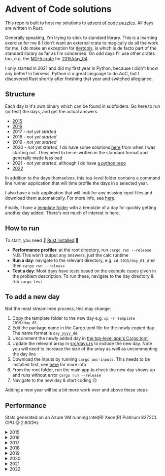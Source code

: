 # Advent of Code solutions

This repo is built to host my solutions to [advent of code puzzles](https://adventofcode.com/).
All days are written in Rust.

Generally speaking, I'm trying to stick to standard library.
This is a learning exercise for me & I don't want an external crate to magically do all the work for me.
I do make an exception for [itertools](https://docs.rs/itertools/latest/itertools/), is which is de facto part of the standard library as far as I'm concerned.
On odd days I'll use other crates too, e.g. the [MD-5 crate](https://docs.rs/md-5/latest/md5/) for [2015/day_04](2015/day_04/src/main.rs).

I only started in 2021 and did my first year in Python, because I didn't know any better!
In fairness, Python is a great language to do AoC, but I discovered Rust shortly after finishing that year and switched allegiance.

## Structure

Each day is it's own binary which can be found in subfolders.
Go here to run (or test) the days, and get the actual answers.

* [2015](2015)
* [2016](2016)
* 2017 - _not yet started_
* 2018 - _not yet started_
* 2019 - _not yet started_
* 2020 - _not yet started_, I do have some solutions [here](wip/year_2020) from when I was starting out.
They need to be re-written in the standard format and generally made less bad
* 2021 - _not yet started_, although I do have [a python repo](https://github.com/jmacadie/AdventOfCode)
* [2022](2022)

In addition to the days themselves, this top-level folder contains a command line runner application that
will time profile the days in a selected year.

I also have a sub-application that will look for any missing input files and download them automatically.
For more info, see [here](inputs).

Finally, I have a [template folder](template) with a template of a day for quickly getting another day added.
There's not much of interest in here.

## How to run

To start, you need :crab: [Rust installed](https://www.rust-lang.org/tools/install) :crab:

* **Performance profiler**: at the root directory, run `cargo run --release`
N.B. This won't output any answers, just the calc runtime
* **Run a day**: navigate to the relevant directory, e.g. `cd 2015/day_01`, and then `cargo run --release`
* **Test a day**: Most days have tests based on the example cases given in the problem description.
To run these, navigate to the day directory & run `cargo test`

## To add a new day

Not the most streamlined process, this may change:

1. Copy the template folder to the new day e.g. `cp -r template 2015/day_01`
2. Edit the package name in the Cargo.toml file for the newly copied day. The name format is `day_yyyy_dd`
3. Uncomment the newly added day in [the top-level app's Cargo.toml](Cargo.toml)
4. Update the relevant array in [src/days.rs](src/days.rs) to include the new day.
Note you will need to increase the size of the array as well as uncommenting the day line
5. Download the inputs by running `cargo aoc-inputs`. This needs to be installed first, see [here](inputs) for more info
6. From the root folder, run the main app to check the new day shows up and runs without error `cargo run --release`
7. Navigate to the new day & start coding :persevere:

Adding a new year will be a bit more work over and above these steps

## Performance

Stats generated on an Azure VM running Intel(R) Xeon(R) Platinum 8272CL CPU @ 2.60GHz

<details>
  <summary>2015</summary>

  **All Days -- 555.24ms**

  | Day | Runtime | Percentage of year |
  |---|---|---|
  |  [Day 1](2015/day_01/src/main.rs) |   14.80 μs |    0% |
  |  [Day 2](2015/day_02/src/main.rs) |  154.80 μs |    0% |
  |  [Day 3](2015/day_03/src/main.rs) |  674.90 μs |    0% |
  |  [Day 4](2015/day_04/src/main.rs) |  282.74 ms |   50% |
  |  [Day 5](2015/day_05/src/main.rs) |  331.40 μs |    0% |
  |  [Day 6](2015/day_06/src/main.rs) |   25.19 ms |    4% |
  |  [Day 7](2015/day_07/src/main.rs) |   16.48 ms |    2% |
  |  [Day 8](2015/day_08/src/main.rs) |   40.60 μs |    0% |
  |  [Day 9](2015/day_09/src/main.rs) |   20.01 ms |    3% |
  | [Day 10](2015/day_10/src/main.rs) |   62.95 ms |   11% |
  | [Day 11](2015/day_11/src/main.rs) |   52.00 ms |    9% |
  | [Day 12](2015/day_12/src/main.rs) |  177.30 μs |    0% |
  | [Day 13](2015/day_13/src/main.rs) |    3.16 ms |    0% |
  | [Day 14](2015/day_14/src/main.rs) |  249.40 μs |    0% |
  | [Day 15](2015/day_15/src/main.rs) |  165.70 μs |    0% |
  | [Day 16](2015/day_16/src/main.rs) |  209.30 μs |    0% |
  | [Day 17](2015/day_17/src/main.rs) |    7.24 ms |    1% |
  | [Day 18](2015/day_18/src/main.rs) |   47.98 ms |    8% |
  | [Day 19](2015/day_19/src/main.rs) |   51.70 μs |    0% |
  | [Day 20](2015/day_20/src/main.rs) |  451.30 μs |    0% |
  | [Day 21](2015/day_21/src/main.rs) |  478.30 μs |    0% |
  | [Day 22](2015/day_22/src/main.rs) |   26.53 ms |    4% |
  | [Day 23](2015/day_23/src/main.rs) |   14.30 μs |    0% |
  | [Day 24](2015/day_24/src/main.rs) |    7.95 ms |    1% |
  | [Day 25](2015/day_25/src/main.rs) |    1.50 μs |    0% |

</details>

<details>
  <summary>2016</summary>

  **All Days -- 5.53 s** _(part-completed)_

  | Day | Runtime | Percentage of year |
  |---|---|---|
  |  [Day 1](2016/day_01/src/main.rs) |   60.50 μs |    0% |
  |  [Day 2](2016/day_02/src/main.rs) |   45.00 μs |    0% |
  |  [Day 3](2016/day_03/src/main.rs) |  346.30 μs |    0% |
  |  [Day 4](2016/day_04/src/main.rs) |    1.95 ms |    0% |
  |  [Day 5](2016/day_05/src/main.rs) |    5.52  s |   99% |
  |  [Day 6](2016/day_06/src/main.rs) |  211.10 μs |    0% |
  |  [Day 7](2016/day_07/src/main.rs) |    2.09 ms |    0% |
  |  [Day 8](2016/day_08/src/main.rs) |   44.90 μs |    0% |
  |  [Day 9](2016/day_09/src/main.rs) |   31.90 μs |    0% |
  | [Day 10](2016/day_10/src/main.rs) |   87.10 μs |    0% |
  | [Day 11](2016/day_11/src/main.rs) |   46.63 ms |    0% |
  | [Day 12](2016/day_12/src/main.rs) |    3.40 μs |    0% |
  | [Day 13](2016/day_13/src/main.rs) |   57.10 μs |    0% |

</details>

<details>
  <summary>2017</summary>

  _No solutions yet written_

</details>

<details>
  <summary>2018</summary>

  _No solutions yet written_

</details>

<details>
  <summary>2019</summary>

  _No solutions yet written_

</details>

<details>
  <summary>2020</summary>

  _No solutions yet written_

</details>

<details>
  <summary>2021</summary>

  _No solutions yet written_

</details>

<details>
  <summary>2022</summary>

  **All Days -- 2.86s**

  | Day | Runtime | Percentage of year |
  |---|---|---|
  |  [Day 1](2022/day_01/src/main.rs) |   98.30 μs |    0% |
  |  [Day 2](2022/day_02/src/main.rs) |  152.80 μs |    0% |
  |  [Day 3](2022/day_03/src/main.rs) |  135.00 μs |    0% |
  |  [Day 4](2022/day_04/src/main.rs) |  209.70 μs |    0% |
  |  [Day 5](2022/day_05/src/main.rs) |  139.40 μs |    0% |
  |  [Day 6](2022/day_06/src/main.rs) |   13.70 μs |    0% |
  |  [Day 7](2022/day_07/src/main.rs) |   55.10 μs |    0% |
  |  [Day 8](2022/day_08/src/main.rs) |  109.30 μs |    0% |
  |  [Day 9](2022/day_09/src/main.rs) |  654.40 μs |    0% |
  | [Day 10](2022/day_10/src/main.rs) |   27.30 μs |    0% |
  | [Day 11](2022/day_11/src/main.rs) |   11.20 ms |    0% |
  | [Day 12](2022/day_12/src/main.rs) |  545.70 μs |    0% |
  | [Day 13](2022/day_13/src/main.rs) |  235.70 μs |    0% |
  | [Day 14](2022/day_14/src/main.rs) |   15.86 ms |    0% |
  | [Day 15](2022/day_15/src/main.rs) |   39.50 μs |    0% |
  | [Day 16](2022/day_16/src/main.rs) |     1.01 s |   35% |
  | [Day 17](2022/day_17/src/main.rs) |  397.60 μs |    0% |
  | [Day 18](2022/day_18/src/main.rs) |  183.06 ms |    6% |
  | [Day 19](2022/day_19/src/main.rs) |  170.59 ms |    5% |
  | [Day 20](2022/day_20/src/main.rs) |  178.75 ms |    6% |
  | [Day 21](2022/day_21/src/main.rs) |    3.60 ms |    0% |
  | [Day 22](2022/day_22/src/main.rs) |    3.10 ms |    0% |
  | [Day 23](2022/day_23/src/main.rs) |  242.24 ms |    8% |
  | [Day 24](2022/day_24/src/main.rs) |     1.03 s |   36% |
  | [Day 25](2022/day_25/src/main.rs) |   15.30 μs |    0% |

</details>
